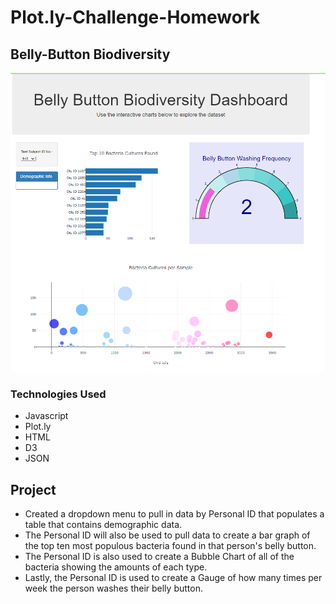 # Plot.ly-Challenge-Homework
## Belly-Button Biodiversity

![Belly_Button_Biodiversity](BBBiodiversity.png)

### Technologies Used
* Javascript </br>
* Plot.ly </br>
* HTML </br>
* D3 </br>
* JSON </br>

## Project
* Created a dropdown menu to pull in data by Personal ID that populates a table that contains demographic data. </br>
* The Personal ID will also be used to pull data to create a bar graph of the top ten most populous bacteria found in that person's belly button. </br>
* The Personal ID is also used to create a Bubble Chart of all of the bacteria showing the amounts of each type. </br>
* Lastly, the Personal ID is used to create a Gauge of how many times per week the person washes their belly button.
